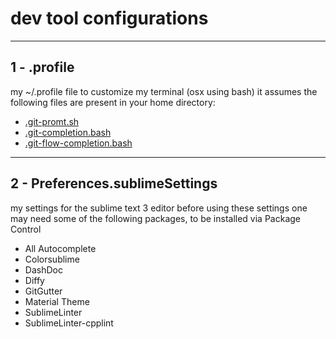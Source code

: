 

# dev tool configurations
___
## 1 - .profile
my ~/.profile file to customize my terminal (osx using bash)
it assumes the following files are present in your home directory:
- [.git-promt.sh](https://github.com/git/git/blob/master/contrib/completion/git-prompt.sh)
- [.git-completion.bash](https://github.com/git/git/blob/master/contrib/completion/git-completion.bash)
- [.git-flow-completion.bash](https://github.com/bobthecow/git-flow-completion/blob/master/git-flow-completion.bash)

___
## 2 - Preferences.sublimeSettings
my settings for the sublime text 3 editor
before using these settings one may need some of the following packages, to be installed via Package Control
- All Autocomplete
- Colorsublime
- DashDoc
- Diffy
- GitGutter
- Material Theme
- SublimeLinter
- SublimeLinter-cpplint
